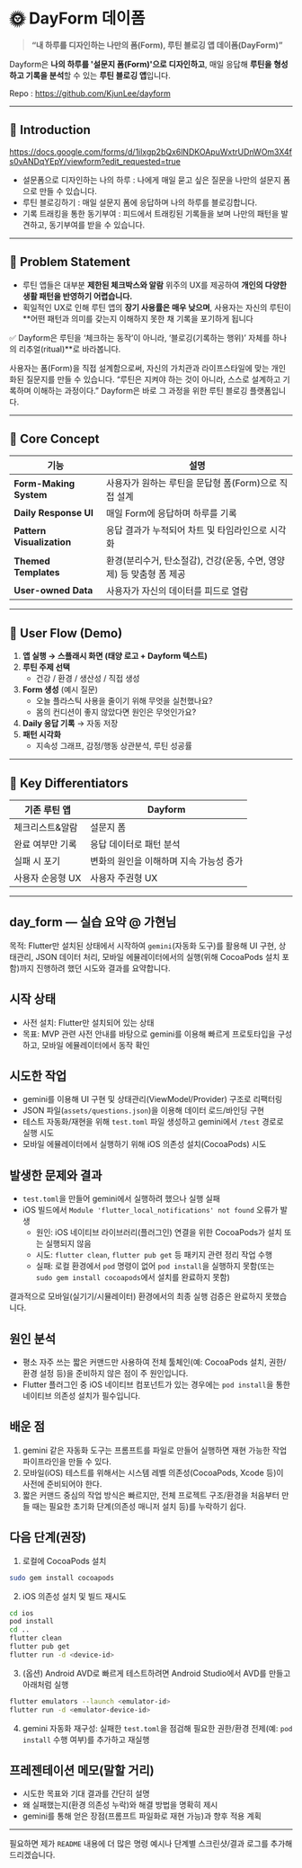 # 🌞 DayForm 데이폼

> **“내 하루를 디자인하는 나만의 폼(Form), 루틴 블로깅 앱 데이폼(DayForm)”**  

Dayform은 **나의 하루를 '설문지 폼(Form)'으로 디자인하고**, 매일 응답해 **루틴을 형성하고 기록을 분석**할 수 있는 **루틴 블로깅 앱**입니다.

Repo : https://github.com/KjunLee/dayform

---

## 📌 Introduction

https://docs.google.com/forms/d/1ilxgp2bQx6lNDKOApuWxtrUDnWOm3X4fs0vANDqYEpY/viewform?edit_requested=true

- 설문폼으로 디자인하는 나의 하루 : 나에게 매일 묻고 싶은 질문을 나만의 설문지 폼으로 만들 수 있습니다.
- 루틴 블로깅하기 : 매일 설문지 폼에 응답하며 나의 하루를 블로깅합니다.
- 기록 트래킹을 통한 동기부여 : 피드에서 트래킹된 기록들을 보며 나만의 패턴을 발견하고, 동기부여를 받을 수 있습니다.

---

## 🚩 Problem Statement

- 루틴 앱들은 대부분 **제한된 체크박스와 알람** 위주의 UX를 제공하여 **개인의 다양한 생활 패턴을 반영하기 어렵습니다.**
- 획일적인 UX로 인해 루틴 앱의 **장기 사용률은 매우 낮으며**, 사용자는 자신의 루틴이 **어떤 패턴과 의미를 갖는지 이해하지 못한 채 기록을 포기하게 됩니다


✅ Dayform은 루틴을 ‘체크하는 동작’이 아니라, ‘블로깅(기록하는 행위)’ 자체를 하나의 리추얼(ritual)**로 바라봅니다.

사용자는 폼(Form)을 직접 설계함으로써, 자신의 가치관과 라이프스타일에 맞는 개인화된 질문지를 만들 수 있습니다.
“루틴은 지켜야 하는 것이 아니라, 스스로 설계하고 기록하며 이해하는 과정이다.”
Dayform은 바로 그 과정을 위한 루틴 블로깅 플랫폼입니다.

---

## 🎯 Core Concept

| 기능 | 설명 |
|------|------|
| **Form-Making System** | 사용자가 원하는 루틴을 문답형 폼(Form)으로 직접 설계 |
| **Daily Response UI** | 매일 Form에 응답하며 하루를 기록 |
| **Pattern Visualization** | 응답 결과가 누적되어 차트 및 타임라인으로 시각화 |
| **Themed Templates** | 환경(분리수거, 탄소절감), 건강(운동, 수면, 영양제) 등 맞춤형 폼 제공 |
| **User-owned Data** | 사용자가 자신의 데이터를 피드로 열람 |

---

## 🧭 User Flow (Demo)

1. **앱 실행 → 스플래시 화면 (태양 로고 + Dayform 텍스트)**
2. **루틴 주제 선택**  
   - 건강 / 환경 / 생산성 / 직접 생성
3. **Form 생성** (예시 질문)
   - 오늘 플라스틱 사용을 줄이기 위해 무엇을 실천했나요?
   - 몸의 컨디션이 좋지 않았다면 원인은 무엇인가요?
4. **Daily 응답 기록** → 자동 저장
5. **패턴 시각화**
   - 지속성 그래프, 감정/행동 상관분석, 루틴 성공률

---

## 🌟 Key Differentiators

| 기존 루틴 앱 | Dayform |
|--------------|---------|
| 체크리스트&알람 | 설문지 폼 |
| 완료 여부만 기록 | 응답 데이터로 패턴 분석 |
| 실패 시 포기 | 변화의 원인을 이해하며 지속 가능성 증가 |
| 사용자 순응형 UX | 사용자 주권형 UX |

---

## day_form — 실습 요약 @ 가현님

목적: Flutter만 설치된 상태에서 시작하여 `gemini`(자동화 도구)를 활용해 UI 구현, 상태관리, JSON 데이터 처리, 모바일 에뮬레이터에서의 실행(위해 CocoaPods 설치 포함)까지 진행하려 했던 시도와 결과를 요약합니다.

## 시작 상태
- 사전 설치: Flutter만 설치되어 있는 상태
- 목표: MVP 관련 사전 안내를 바탕으로 gemini를 이용해 빠르게 프로토타입을 구성하고, 모바일 에뮬레이터에서 동작 확인

## 시도한 작업
- gemini를 이용해 UI 구현 및 상태관리(ViewModel/Provider) 구조로 리팩터링
- JSON 파일(`assets/questions.json`)을 이용해 데이터 로드/바인딩 구현
- 테스트 자동화/재현을 위해 `test.toml` 파일 생성하고 gemini에서 `/test` 경로로 실행 시도
- 모바일 에뮬레이터에서 실행하기 위해 iOS 의존성 설치(CocoaPods) 시도

## 발생한 문제와 결과
- `test.toml`을 만들어 gemini에서 실행하려 했으나 실행 실패
- iOS 빌드에서 `Module 'flutter_local_notifications' not found` 오류가 발생
	- 원인: iOS 네이티브 라이브러리(플러그인) 연결을 위한 CocoaPods가 설치 또는 실행되지 않음
	- 시도: `flutter clean`, `flutter pub get` 등 패키지 관련 정리 작업 수행
	- 실패: 로컬 환경에서 `pod` 명령이 없어 `pod install`을 실행하지 못함(또는 `sudo gem install cocoapods`에서 설치를 완료하지 못함)

결과적으로 모바일(실기기/시뮬레이터) 환경에서의 최종 실행 검증은 완료하지 못했습니다.

## 원인 분석
- 평소 자주 쓰는 짧은 커맨드만 사용하여 전체 툴체인(예: CocoaPods 설치, 권한/환경 설정 등)을 준비하지 않은 점이 주 원인입니다.
- Flutter 플러그인 중 iOS 네이티브 컴포넌트가 있는 경우에는 `pod install`을 통한 네이티브 의존성 설치가 필수입니다.

## 배운 점
1. gemini 같은 자동화 도구는 프롬프트를 파일로 만들어 실행하면 재현 가능한 작업 파이프라인을 만들 수 있다.
2. 모바일(iOS) 테스트를 위해서는 시스템 레벨 의존성(CocoaPods, Xcode 등)이 사전에 준비되어야 한다.
3. 짧은 커맨드 중심의 작업 방식은 빠르지만, 전체 프로젝트 구조/환경을 처음부터 만들 때는 필요한 초기화 단계(의존성 매니저 설치 등)를 누락하기 쉽다.

## 다음 단계(권장)
1. 로컬에 CocoaPods 설치

```bash
sudo gem install cocoapods
```

2. iOS 의존성 설치 및 빌드 재시도

```bash
cd ios
pod install
cd ..
flutter clean
flutter pub get
flutter run -d <device-id>
```

3. (옵션) Android AVD로 빠르게 테스트하려면 Android Studio에서 AVD를 만들고 아래처럼 실행

```bash
flutter emulators --launch <emulator-id>
flutter run -d <emulator-device-id>
```

4. gemini 자동화 재구성: 실패한 `test.toml`을 점검해 필요한 권한/환경 전제(예: `pod install` 수행 여부)를 추가하고 재실행

## 프레젠테이션 메모(말할 거리)
- 시도한 목표와 기대 결과를 간단히 설명
- 왜 실패했는지(환경 의존성 누락)와 해결 방법을 명확히 제시
- gemini를 통해 얻은 장점(프롬프트 파일화로 재현 가능)과 향후 적용 계획

---

필요하면 제가 `README` 내용에 더 많은 명령 예시나 단계별 스크린샷/결과 로그를 추가해 드리겠습니다.
